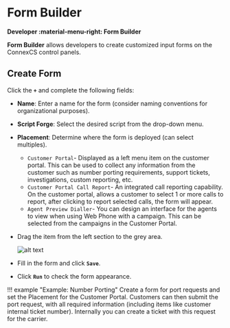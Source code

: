 # Form Builder
**Developer :material-menu-right: Form Builder**

**Form Builder** allows developers to create customized input forms on the ConnexCS control panels.

## Create Form
Click the **`+`** and complete the following fields:

+ **Name**: Enter a name for the form (consider naming conventions for organizational purposes).
+ **Script Forge**: Select the desired script from the drop-down menu.
+ **Placement**: Determine where the form is deployed (can select multiples).
    + `Customer Portal`- Displayed as a left menu item on the customer portal. This can be used to collect any information from the customer such as number porting requirements, support tickets, investigations, custom reporting, etc.
    + `Customer Portal Call Report`- An integrated call reporting capability. On the customer portal, allows a customer to select 1 or more calls to report, after clicking to report selected calls, the form will appear.
    + `Agent Preview Dialler`- You can design an interface for the agents to view when using Web Phone with a campaign. This can be selected from the campaigns in the Customer Portal.
+ Drag the item from the left section to the grey area.

    ![alt text][edit-formbuilder]

+ Fill in the form and click **`Save`**.
+ Click **`Run`** to check the form appearance.

!!! example "Example: Number Porting"
    Create a form for port requests and set the Placement for the Customer Portal. Customers can then submit the port request, with all required information (including items like customer internal ticket number). Internally you can create a ticket with this request for the carrier.  

[edit-formbuilder]: /developers/img/edit-formbuilder.png "New Form"
